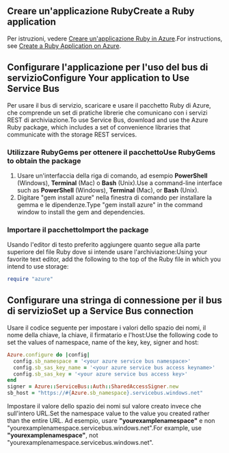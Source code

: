 ## <a name="create-a-ruby-application"></a><span data-ttu-id="9fac1-101">Creare un'applicazione Ruby</span><span class="sxs-lookup"><span data-stu-id="9fac1-101">Create a Ruby application</span></span>
<span data-ttu-id="9fac1-102">Per istruzioni, vedere [Creare un'applicazione Ruby in Azure](../articles/virtual-machines/linux/classic/virtual-machines-linux-classic-ruby-rails-web-app.md).</span><span class="sxs-lookup"><span data-stu-id="9fac1-102">For instructions, see [Create a Ruby Application on Azure](../articles/virtual-machines/linux/classic/virtual-machines-linux-classic-ruby-rails-web-app.md).</span></span>

## <a name="configure-your-application-to-use-service-bus"></a><span data-ttu-id="9fac1-103">Configurare l'applicazione per l'uso del bus di servizio</span><span class="sxs-lookup"><span data-stu-id="9fac1-103">Configure Your application to Use Service Bus</span></span>
<span data-ttu-id="9fac1-104">Per usare il bus di servizio, scaricare e usare il pacchetto Ruby di Azure, che comprende un set di pratiche librerie che comunicano con i servizi REST di archiviazione.</span><span class="sxs-lookup"><span data-stu-id="9fac1-104">To use Service Bus, download and use the Azure Ruby package, which includes a set of convenience libraries that communicate with the storage REST services.</span></span>

### <a name="use-rubygems-to-obtain-the-package"></a><span data-ttu-id="9fac1-105">Utilizzare RubyGems per ottenere il pacchetto</span><span class="sxs-lookup"><span data-stu-id="9fac1-105">Use RubyGems to obtain the package</span></span>
1. <span data-ttu-id="9fac1-106">Usare un'interfaccia della riga di comando, ad esempio **PowerShell** (Windows), **Terminal** (Mac) o **Bash** (Unix).</span><span class="sxs-lookup"><span data-stu-id="9fac1-106">Use a command-line interface such as **PowerShell** (Windows), **Terminal** (Mac), or **Bash** (Unix).</span></span>
2. <span data-ttu-id="9fac1-107">Digitare "gem install azure" nella finestra di comando per installare la gemma e le dipendenze.</span><span class="sxs-lookup"><span data-stu-id="9fac1-107">Type "gem install azure" in the command window to install the gem and dependencies.</span></span>

### <a name="import-the-package"></a><span data-ttu-id="9fac1-108">Importare il pacchetto</span><span class="sxs-lookup"><span data-stu-id="9fac1-108">Import the package</span></span>
<span data-ttu-id="9fac1-109">Usando l'editor di testo preferito aggiungere quanto segue alla parte superiore del file Ruby dove si intende usare l'archiviazione:</span><span class="sxs-lookup"><span data-stu-id="9fac1-109">Using your favorite text editor, add the following to the top of the Ruby file in which you intend to use storage:</span></span>

```ruby
require "azure"
```

## <a name="set-up-a-service-bus-connection"></a><span data-ttu-id="9fac1-110">Configurare una stringa di connessione per il bus di servizio</span><span class="sxs-lookup"><span data-stu-id="9fac1-110">Set up a Service Bus connection</span></span>
<span data-ttu-id="9fac1-111">Usare il codice seguente per impostare i valori dello spazio dei nomi, il nome della chiave, la chiave, il firmatario e l'host:</span><span class="sxs-lookup"><span data-stu-id="9fac1-111">Use the following code to set the values of namespace, name of the key, key, signer and host:</span></span>

```ruby
Azure.configure do |config|
  config.sb_namespace = '<your azure service bus namespace>'
  config.sb_sas_key_name = '<your azure service bus access keyname>'
  config.sb_sas_key = '<your azure service bus access key>'
end
signer = Azure::ServiceBus::Auth::SharedAccessSigner.new
sb_host = "https://#{Azure.sb_namespace}.servicebus.windows.net"
```

<span data-ttu-id="9fac1-112">Impostare il valore dello spazio dei nomi sul valore creato invece che sull'intero URL.</span><span class="sxs-lookup"><span data-stu-id="9fac1-112">Set the namespace value to the value you created rather than the entire URL.</span></span> <span data-ttu-id="9fac1-113">Ad esempio, usare **"yourexamplenamespace"** e non "yourexamplenamespace.servicebus.windows.net".</span><span class="sxs-lookup"><span data-stu-id="9fac1-113">For example, use **"yourexamplenamespace"**, not "yourexamplenamespace.servicebus.windows.net".</span></span>
